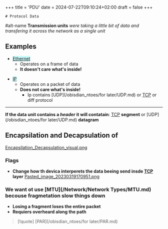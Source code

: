 +++
title = 'PDU'
date = 2024-07-22T09:10:24+02:00
draft = false
+++

    # Protocol Data 
#alt-name **Transmission units**
*were taking a little bit of data and transfering it across the network as a single unit*
## Examples
- <mark style="background: #ABF7F7A6;">[Ethernet](/Network/Ref_OSI/Ethernet.md)</mark>
  - Operates on a frame of data 
  * **It doesn't care what's inside!**
* <mark style="background: #ABF7F7A6;">[IP](/Network/Ref_OSI/IP.md)</mark>
	* Operates on a packet of data 
	* **Does not care what's inside!**
		* Ip contains [UDP](/obisdian_ntoes/for later/UDP.md) or [TCP](/Network/Ref_OSI/TCP.md) or diff protocol

--- 
**If the data unit contains a _header_ it will contatain**:
[TCP](/Network/Ref_OSI/TCP.md) **segment**
or
[UDP](/obisdian_ntoes/for later/UDP.md) **datagram**

## Encapsilation and Decapsulation of 


[Encapsilation_Decapsulation_visual.png](/Encapsilation_Decapsulation_visual.png)

### Flags
- **Change how th devica interperets the data beeing send insde [TCP](/Network/Ref_OSI/TCP.md) layer**
[Pasted_image_20230319170951.png](/Pasted_image_20230319170951.png)

### We want ot use [MTU](/Network/Network Types/MTU.md) becouse fragmetation slow things down 
- **Losing  a fragment loses the entire packet**
- **Requiers overheard along the path**

>[!quote] [PAR](/obisdian_ntoes/for later/PAR.md)